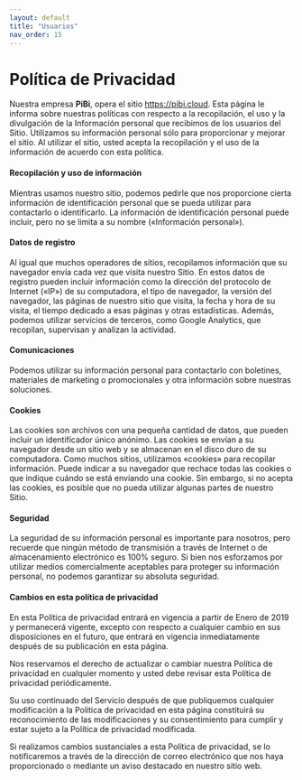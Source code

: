 ```yaml
---
layout: default
title: "Usuarios"
nav_order: 15
---
```


# Política de Privacidad

Nuestra empresa <strong>PiBi</strong>, opera el sitio <a>https://pibi.cloud</a>. Esta página le informa sobre nuestras políticas con respecto a la recopilación, el uso y la divulgación de la Información personal que recibimos de los usuarios del Sitio.
Utilizamos su información personal sólo para proporcionar y mejorar el sitio. Al utilizar el sitio, usted acepta la recopilación y el uso de la información de acuerdo con esta política.

#### Recopilación y uso de información
Mientras usamos nuestro sitio, podemos pedirle que nos proporcione cierta información de identificación personal que se pueda utilizar para contactarlo o identificarlo. La información de identificación personal puede incluir, pero no se limita a su nombre («Información personal»).

#### Datos de registro
Al igual que muchos operadores de sitios, recopilamos información que su navegador envía cada vez que visita nuestro Sitio. En estos datos de registro pueden incluir información como la dirección del protocolo de Internet («IP») de su computadora, el tipo de navegador, la versión del navegador, las páginas de nuestro sitio que visita, la fecha y hora de su visita, el tiempo dedicado a esas páginas y otras estadísticas.
Además, podemos utilizar servicios de terceros, como Google Analytics, que recopilan, supervisan y analizan la actividad.

#### Comunicaciones
Podemos utilizar su información personal para contactarlo con boletines, materiales de marketing o promocionales y otra información sobre nuestras soluciones.

#### Cookies
Las cookies son archivos con una pequeña cantidad de datos, que pueden incluir un identificador único anónimo. Las cookies se envían a su navegador desde un sitio web y se almacenan en el disco duro de su computadora.
Como muchos sitios, utilizamos «cookies» para recopilar información. Puede indicar a su navegador que rechace todas las cookies o que indique cuándo se está enviando una cookie. Sin embargo, si no acepta las cookies, es posible que no pueda utilizar algunas partes de nuestro Sitio.

#### Seguridad
La seguridad de su información personal es importante para nosotros, pero recuerde que ningún método de transmisión a través de Internet o de almacenamiento electrónico es 100% seguro.
Si bien nos esforzamos por utilizar medios comercialmente aceptables para proteger su información personal, no podemos garantizar su absoluta seguridad.

#### Cambios en esta política de privacidad
En esta Política de privacidad entrará en vigencia a partir de Enero de 2019 y permanecerá vigente, excepto con respecto a cualquier cambio en sus
disposiciones en el futuro, que entrará en vigencia inmediatamente después de su publicación en esta página.

Nos reservamos el derecho de actualizar o cambiar nuestra Política de privacidad en cualquier momento y usted debe revisar esta Política de privacidad periódicamente.

Su uso continuado del Servicio después de que publiquemos cualquier modificación a la Política de privacidad en esta página constituirá su reconocimiento de las modificaciones y su consentimiento para cumplir y estar sujeto a la Política de privacidad modificada.

Si realizamos cambios sustanciales a esta Política de privacidad, se lo notificaremos a través de la dirección de correo electrónico que nos haya proporcionado o mediante un aviso destacado en nuestro sitio web.